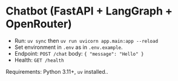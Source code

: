 # Chatbot (FastAPI + LangGraph + OpenRouter)

- Run: `uv sync` then `uv run uvicorn app.main:app --reload`
- Set environment in `.env` as in `.env.example`.
- Endpoint: `POST /chat` body: `{ "message": "Hello" }`
- Health: `GET /health`

Requirements: Python 3.11+, `uv` installed.. 